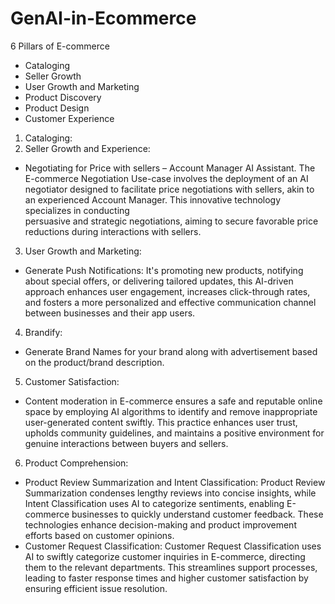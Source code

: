 # GenAI-in-Ecommerce

6 Pillars of E-commerce

- Cataloging
- Seller Growth
- User Growth and Marketing 
- Product Discovery 
- Product Design
- Customer Experience

1. Cataloging:
2. Seller Growth and Experience:
- Negotiating for Price with sellers – Account Manager AI Assistant.
  The E-commerce Negotiation Use-case involves the deployment of an AI negotiator designed to facilitate price negotiations with sellers, akin to an experienced Account Manager. This innovative technology specializes in conducting   
  persuasive and strategic negotiations, aiming to secure favorable price reductions during interactions with sellers.

3. User Growth and Marketing:
- Generate Push Notifications: It's promoting new products, notifying about special offers, or delivering tailored updates, this AI-driven approach enhances user engagement, increases click-through rates, and fosters a more personalized and effective communication channel between businesses and their app users.

4. Brandify:
- Generate Brand Names for your brand along with advertisement based on the product/brand description.

5. Customer Satisfaction:
- Content moderation in E-commerce ensures a safe and reputable online space by employing AI algorithms to identify and remove inappropriate user-generated content swiftly. This practice enhances user trust, upholds community guidelines, and maintains a positive environment for genuine interactions between buyers and sellers.

6. Product Comprehension: 
- Product Review Summarization and Intent Classification: Product Review Summarization condenses lengthy reviews into concise insights, while Intent Classification uses AI to categorize sentiments, enabling E-commerce businesses to quickly understand customer feedback. These technologies enhance decision-making and product improvement efforts based on customer opinions.
- Customer Request Classification: Customer Request Classification uses AI to swiftly categorize customer inquiries in E-commerce, directing them to the relevant departments. This streamlines support processes, leading to faster response times and higher customer satisfaction by ensuring efficient issue resolution.




